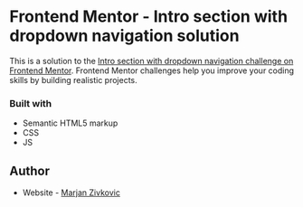 # Frontend Mentor - Intro section with dropdown navigation solution

This is a solution to the [Intro section with dropdown navigation challenge on Frontend Mentor](https://www.frontendmentor.io/challenges/intro-section-with-dropdown-navigation-ryaPetHE5). Frontend Mentor challenges help you improve your coding skills by building realistic projects. 

### Built with

- Semantic HTML5 markup
- CSS 
- JS

## Author

- Website - [Marjan Zivkovic](https://marjan-zivkovic.com)